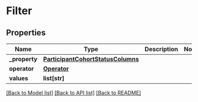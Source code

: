 # Filter

## Properties
Name | Type | Description | Notes
------------ | ------------- | ------------- | -------------
**_property** | [**ParticipantCohortStatusColumns**](ParticipantCohortStatusColumns.md) |  | 
**operator** | [**Operator**](Operator.md) |  | 
**values** | **list[str]** |  | 

[[Back to Model list]](../README.md#documentation-for-models) [[Back to API list]](../README.md#documentation-for-api-endpoints) [[Back to README]](../README.md)


